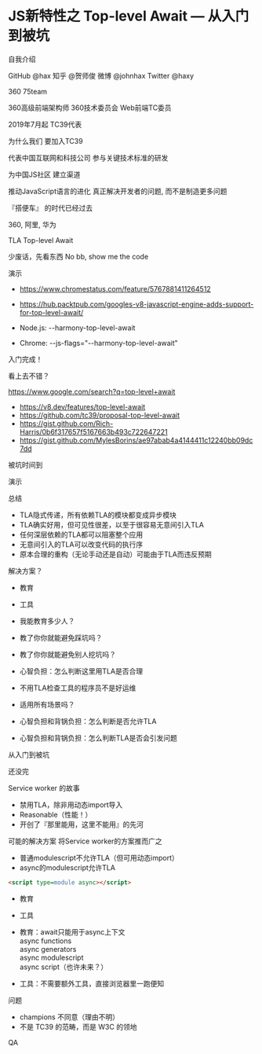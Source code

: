 JS新特性之
Top-level Await
— 从入门到被坑
====================

自我介绍

GitHub @hax
知乎 @贺师俊
微博 @johnhax
Twitter @haxy

360
75team

360高级前端架构师
360技术委员会
Web前端TC委员

2019年7月起
TC39代表

为什么我们
要加入TC39

代表中国互联网和科技公司
参与关键技术标准的研发

为中国JS社区
建立渠道

推动JavaScript语言的进化
真正解决开发者的问题,
而不是制造更多问题

『搭便车』
的时代已经过去

360,
阿里,
华为

TLA
Top-level Await

少废话，先看东西
No bb, show me the code

演示

- https://www.chromestatus.com/feature/5767881411264512
- https://hub.packtpub.com/googles-v8-javascript-engine-adds-support-for-top-level-await/

- Node.js: --harmony-top-level-await
- Chrome: --js-flags="--harmony-top-level-await"

入门完成！

看上去不错？

https://www.google.com/search?q=top-level+await

- https://v8.dev/features/top-level-await
- https://github.com/tc39/proposal-top-level-await
- https://gist.github.com/Rich-Harris/0b6f317657f5167663b493c722647221
- https://gist.github.com/MylesBorins/ae97abab4a4144411c12240bb09dc7dd

被坑时间到

演示

总结

- TLA隐式传递，所有依赖TLA的模块都变成异步模块
- TLA确实好用，但可见性很差，以至于很容易无意间引入TLA
- 任何深层依赖的TLA都可以阻塞整个应用
- 无意间引入的TLA可以改变代码的执行序
- 原本合理的重构（无论手动还是自动）可能由于TLA而违反预期

解决方案？

- 教育
- 工具

- 我能教育多少人？
- 教了你你就能避免踩坑吗？
- 教了你你就能避免别人挖坑吗？
- 心智负担：怎么判断这里用TLA是否合理

- 不用TLA检查工具的程序员不是好运维
- 适用所有场景吗？
- 心智负担和背锅负担：怎么判断是否允许TLA
- 心智负担和背锅负担：怎么判断TLA是否会引发问题

从入门到被坑

还没完

Service worker 的故事

- 禁用TLA，除非用动态import导入
- Reasonable（性能！）
- 开创了『那里能用，这里不能用』的先河

可能的解决方案
将Service worker的方案推而广之

- 普通modulescript不允许TLA（但可用动态import）
- async的modulescript允许TLA

```html
<script type=module async></script>
```

- 教育
- 工具

- 教育：await只能用于async上下文<br>async functions<br>async generators<br>async modulescript<br>async script（也许未来？）
- 工具：不需要额外工具，直接浏览器里一跑便知

问题

- champions 不同意（理由不明）
- 不是 TC39 的范畴，而是 W3C 的领地

QA
